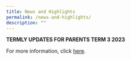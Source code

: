 ```yaml
---
title: News and Highlights
permalink: /news-and-highlights/
description: ""
---
```

**TERMLY UPDATES FOR PARENTS TERM 3 2023**

For more information, click [here](/files/2023%20termly_updates_for_parents_(t3)%20fv.pdf).